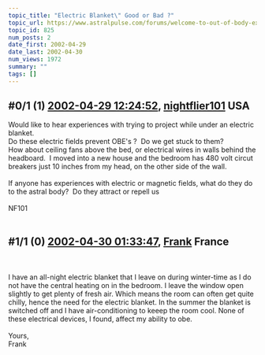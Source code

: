 ```yaml
---
topic_title: "Electric Blanket\" Good or Bad ?"
topic_url: https://www.astralpulse.com/forums/welcome-to-out-of-body-experiences!/electric-blanket-good-or-bad
topic_id: 825
num_posts: 2
date_first: 2002-04-29
date_last: 2002-04-30
num_views: 1972
summary: ""
tags: []
---
```


## \#0/1 (1) [2002-04-29 12:24:52](https://www.astralpulse.com/forums/index.php?msg=116569), [nightflier101](https://www.astralpulse.com/forums/profile/?u=495) USA ##
<section>
Would like to hear experiences with trying to project while under an electric blanket.
<br>
Do these electric fields prevent OBE's ?  Do we get stuck to them?
<br>
How about ceiling fans above the bed, or electrical wires in walls behind the
<br>
headboard.  I moved into a new house and the bedroom has 480 volt circut
<br>
breakers just 10 inches from my head, on the other side of the wall.
<br>
<br>
If anyone has experiences with electric or magnetic fields, what do they do
<br>
to the astral body?  Do they attract or repell us
<br>
<br>
NF101
<br>
<br>
</section>

## \#1/1 (0) [2002-04-30 01:33:47](https://www.astralpulse.com/forums/index.php?msg=4312), [Frank](https://www.astralpulse.com/forums/profile/?u=359) France ##
<section>
<br>
<br>
I have an all-night electric blanket that I leave on during winter-time as I do not have the central heating on in the bedroom. I leave the window open slightly to get plenty of fresh air. Which means the room can often get quite chilly, hence the need for the electric blanket. In the summer the blanket is switched off and I have air-conditioning to keeep the room cool. None of these electrical devices, I found, affect my ability to obe.
<br>
<br>
Yours,
<br>
Frank
<br>
<br>
</section>